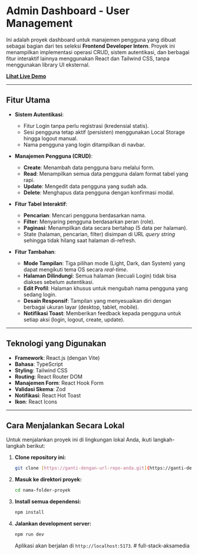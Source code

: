 # Admin Dashboard - User Management

Ini adalah proyek dashboard untuk manajemen pengguna yang dibuat sebagai bagian dari tes seleksi **Frontend Developer Intern**. Proyek ini menampilkan implementasi operasi CRUD, sistem autentikasi, dan berbagai fitur interaktif lainnya menggunakan React dan Tailwind CSS, tanpa menggunakan library UI eksternal.

**[ Lihat Live Demo ](https://ganti-dengan-url-deploy-anda.com)** 

---

## Fitur Utama

- **Sistem Autentikasi**:
  - Fitur Login tanpa perlu registrasi (kredensial statis).
  - Sesi pengguna tetap aktif (persisten) menggunakan Local Storage hingga logout manual.
  - Nama pengguna yang login ditampilkan di navbar.

- **Manajemen Pengguna (CRUD)**:
  - **Create**: Menambah data pengguna baru melalui form.
  - **Read**: Menampilkan semua data pengguna dalam format tabel yang rapi.
  - **Update**: Mengedit data pengguna yang sudah ada.
  - **Delete**: Menghapus data pengguna dengan konfirmasi modal.

- **Fitur Tabel Interaktif**:
  - **Pencarian**: Mencari pengguna berdasarkan nama.
  - **Filter**: Menyaring pengguna berdasarkan peran (role).
  - **Paginasi**: Menampilkan data secara bertahap (5 data per halaman).
  - State (halaman, pencarian, filter) disimpan di URL *query string* sehingga tidak hilang saat halaman di-refresh.

- **Fitur Tambahan**:
  - **Mode Tampilan**: Tiga pilihan mode (Light, Dark, dan System) yang dapat mengikuti tema OS secara *real-time*.
  - **Halaman Dilindungi**: Semua halaman (kecuali Login) tidak bisa diakses sebelum autentikasi.
  - **Edit Profil**: Halaman khusus untuk mengubah nama pengguna yang sedang login.
  - **Desain Responsif**: Tampilan yang menyesuaikan diri dengan berbagai ukuran layar (desktop, tablet, mobile).
  - **Notifikasi Toast**: Memberikan feedback kepada pengguna untuk setiap aksi (login, logout, create, update).

---

## Teknologi yang Digunakan

- **Framework**: React.js (dengan Vite)
- **Bahasa**: TypeScript
- **Styling**: Tailwind CSS
- **Routing**: React Router DOM
- **Manajemen Form**: React Hook Form
- **Validasi Skema**: Zod
- **Notifikasi**: React Hot Toast
- **Ikon**: React Icons

---

## Cara Menjalankan Secara Lokal

Untuk menjalankan proyek ini di lingkungan lokal Anda, ikuti langkah-langkah berikut:

1.  **Clone repository ini:**
    ```bash
    git clone [https://ganti-dengan-url-repo-anda.git](https://ganti-dengan-url-repo-anda.git)
    ```

2.  **Masuk ke direktori proyek:**
    ```bash
    cd nama-folder-proyek
    ```

3.  **Install semua dependensi:**
    ```bash
    npm install
    ```

4.  **Jalankan development server:**
    ```bash
    npm run dev
    ```
    Aplikasi akan berjalan di `http://localhost:5173`.
#   f u l l - s t a c k - a k s a m e d i a  
 